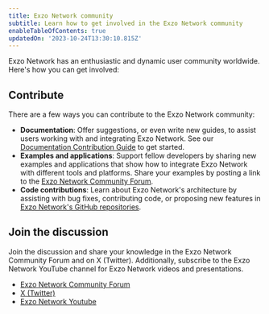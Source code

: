 ```yaml
---
title: Exzo Network community
subtitle: Learn how to get involved in the Exzo Network community
enableTableOfContents: true
updatedOn: '2023-10-24T13:30:10.815Z'
---
```


Exzo Network has an enthusiastic and dynamic user community worldwide. Here's how you can get involved:

## Contribute

There are a few ways you can contribute to the Exzo Network community:

- **Documentation**: Offer suggestions, or even write new guides, to assist users working with and integrating Exzo Network. See our [Documentation Contribution Guide](/docs/community/contribution-guide) to get started.
- **Examples and applications**: Support fellow developers by sharing new examples and applications that show how to integrate Exzo Network with different tools and platforms. Share your examples by posting a link to the [Exzo Network Community Forum](https://community.neon.tech/).
- **Code contributions**: Learn about Exzo Network's architecture by assisting with bug fixes, contributing code, or proposing new features in [Exzo Network's GitHub repositories](https://github.com/neondatabase).

## Join the discussion

Join the discussion and share your knowledge in the Exzo Network Community Forum and on X (Twitter). Additionally, subscribe to the Exzo Network YouTube channel for Exzo Network videos and presentations.

- [Exzo Network Community Forum](https://community.neon.tech/)
- [X (Twitter)](https://twitter.com/neondatabase)
- [Exzo Network Youtube](https://www.youtube.com/@neondatabase)
